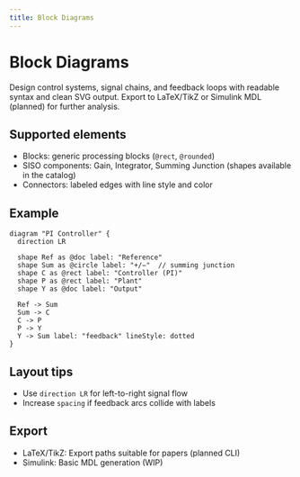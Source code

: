 ```yaml
---
title: Block Diagrams
---
```


# Block Diagrams

Design control systems, signal chains, and feedback loops with readable syntax and clean SVG output. Export to LaTeX/TikZ or Simulink MDL (planned) for further analysis.

## Supported elements

- Blocks: generic processing blocks (`@rect`, `@rounded`)
- SISO components: Gain, Integrator, Summing Junction (shapes available in the catalog)
- Connectors: labeled edges with line style and color

## Example

```runiq
diagram "PI Controller" {
  direction LR

  shape Ref as @doc label: "Reference"
  shape Sum as @circle label: "+/−"  // summing junction
  shape C as @rect label: "Controller (PI)"
  shape P as @rect label: "Plant"
  shape Y as @doc label: "Output"

  Ref -> Sum
  Sum -> C
  C -> P
  P -> Y
  Y -> Sum label: "feedback" lineStyle: dotted
}
```

## Layout tips

- Use `direction LR` for left-to-right signal flow
- Increase `spacing` if feedback arcs collide with labels

## Export

- LaTeX/TikZ: Export paths suitable for papers (planned CLI)
- Simulink: Basic MDL generation (WIP)
